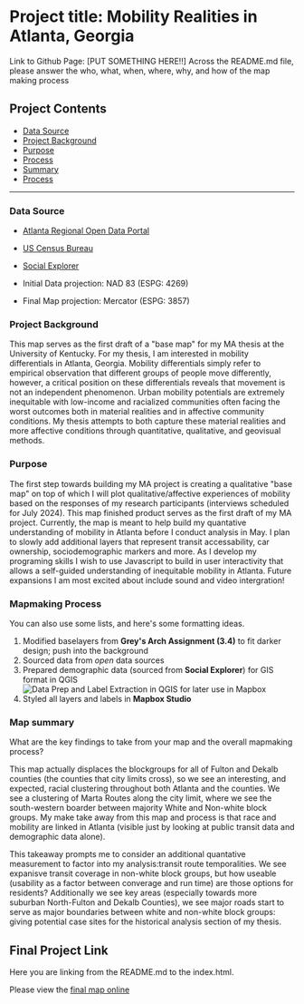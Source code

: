 
# Project title: Mobility Realities in Atlanta, Georgia
Link to Github Page: [PUT SOMETHING HERE!!]
Across the README.md file, please answer the who, what, when, where, why, and how of the map making process

## Project Contents

- [Data Source](#data-source)
- [Project Background](#project-background)
- [Purpose](#purpose)
- [Process](#Mapmaking-Process)
- [Summary](#Map-summary)
- [Process](#final-project-link)

***

### Data Source

* [Atlanta Regional Open Data Portal](https://opendata.atlantaregional.com/)
* [US Census Bureau](https://www.census.gov/cgi-bin/geo/shapefiles/index.php)
* [Social Explorer](https://www.socialexplorer.com/explore-maps)

* Initial Data projection: NAD 83 (ESPG: 4269)
* Final Map projection: Mercator (ESPG: 3857)

### Project Background

This map serves as the first draft of a "base map" for my MA thesis at the University of Kentucky. For my thesis, I am interested in mobility differentials in Atlanta, Georgia. Mobility differentials simply refer to empirical observation that different groups of people move differently, however, a critical position on these differentials reveals that movement is not an independent phenomenon. Urban mobility potentials are extremely inequitable with low-income and racialized communities often facing the worst outcomes both in material realities and in affective community conditions. My thesis attempts to both capture these material realities and more affective conditions through quantitative, qualitative, and geovisual methods.

### Purpose

The first step towards building my MA project is creating a qualitative "base map" on top of which I will plot qualitative/affective experiences of mobility based on the responses of my research participants (interviews scheduled for July 2024). This map finished product serves as the first draft of my MA project. Currently, the map is meant to help build my quantative understanding of mobility in Atlanta before I conduct analysis in May. I plan to slowly add additional layers that represent transit accessability, car ownership, sociodemographic markers and more. As I develop my programing skills I wish to use Javascript to build in user interactivity that allows a self-guided understanding of inequitable mobility in Atlanta. Future expansions I am most excited about include sound and video intergration!

### Mapmaking Process



You can also use some lists, and here's some formatting ideas.

1. Modified baselayers from **Grey's Arch Assignment (3.4)** to fit darker design; push into the background
2. Sourced data from *open* data sources
3. Prepared demographic data (sourced from **Social Explorer**) for GIS format in QGIS
 ![Data Prep and Label Extraction in QGIS for later use in Mapbox](C:/Users/spark/OneDrive/Documents/00_NMP/MAP671/Map-671-FinalProject-lalusz/Process1.JPG)
4. Styled all layers and labels in **Mapbox Studio**

### Map summary

What are the key findings to take from your map and the overall mapmaking process?

This map actually displaces the blockgroups for all of Fulton and Dekalb counties (the counties that city limits cross), so we see an interesting, and expected, racial clustering throughout both Atlanta and the counties. We see a clustering of Marta Routes along the city limit, where we see the south-western boarder between majority White and Non-white block groups. My make take away from this map and process is that race and mobility are linked in Atlanta (visible just by looking at public transit data and demographic data alone).

This takeaway prompts me to consider an additional quantative measurement to factor into my analysis:transit route temporalities. We see expanisve transit coverage in non-white block groups, but how useable (usability as a factor between converage and run time) are those options for residents? 
Additionally we see key areas (especially towards more suburban North-Fulton and Dekalb Counties), we see major roads start to serve as major boundaries between white and non-white block groups: giving potential case sites for the historical analysis section of my thesis.

## Final Project Link

Here you are linking from the README.md to the index.html.

Please view the [final map online](www.github...)
